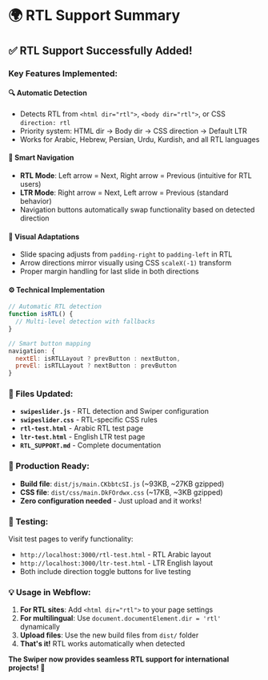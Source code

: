 # 🌍 RTL Support Summary

## ✅ **RTL Support Successfully Added!**

### **Key Features Implemented:**

#### **🔍 Automatic Detection**
- Detects RTL from `<html dir="rtl">`, `<body dir="rtl">`, or CSS `direction: rtl`
- Priority system: HTML dir → Body dir → CSS direction → Default LTR
- Works for Arabic, Hebrew, Persian, Urdu, Kurdish, and all RTL languages

#### **🔄 Smart Navigation**
- **RTL Mode**: Left arrow = Next, Right arrow = Previous (intuitive for RTL users)
- **LTR Mode**: Right arrow = Next, Left arrow = Previous (standard behavior)
- Navigation buttons automatically swap functionality based on detected direction

#### **🎨 Visual Adaptations**
- Slide spacing adjusts from `padding-right` to `padding-left` in RTL
- Arrow directions mirror visually using CSS `scaleX(-1)` transform
- Proper margin handling for last slide in both directions

#### **⚙️ Technical Implementation**
```javascript
// Automatic RTL detection
function isRTL() {
  // Multi-level detection with fallbacks
}

// Smart button mapping
navigation: {
  nextEl: isRTLLayout ? prevButton : nextButton,
  prevEl: isRTLLayout ? nextButton : prevButton
}
```

### **📁 Files Updated:**

- **`swipeslider.js`** - RTL detection and Swiper configuration
- **`swipeslider.css`** - RTL-specific CSS rules
- **`rtl-test.html`** - Arabic RTL test page
- **`ltr-test.html`** - English LTR test page
- **`RTL_SUPPORT.md`** - Complete documentation

### **🚀 Production Ready:**

- **Build file**: `dist/js/main.CKbbtcSI.js` (~93KB, ~27KB gzipped)
- **CSS file**: `dist/css/main.DkFOrdwx.css` (~17KB, ~3KB gzipped)
- **Zero configuration needed** - Just upload and it works!

### **🧪 Testing:**

Visit test pages to verify functionality:
- `http://localhost:3000/rtl-test.html` - RTL Arabic layout
- `http://localhost:3000/ltr-test.html` - LTR English layout
- Both include direction toggle buttons for live testing

### **💡 Usage in Webflow:**

1. **For RTL sites**: Add `<html dir="rtl">` to your page settings
2. **For multilingual**: Use `document.documentElement.dir = 'rtl'` dynamically
3. **Upload files**: Use the new build files from `dist/` folder
4. **That's it!** RTL works automatically when detected

**The Swiper now provides seamless RTL support for international projects! 🎉**
